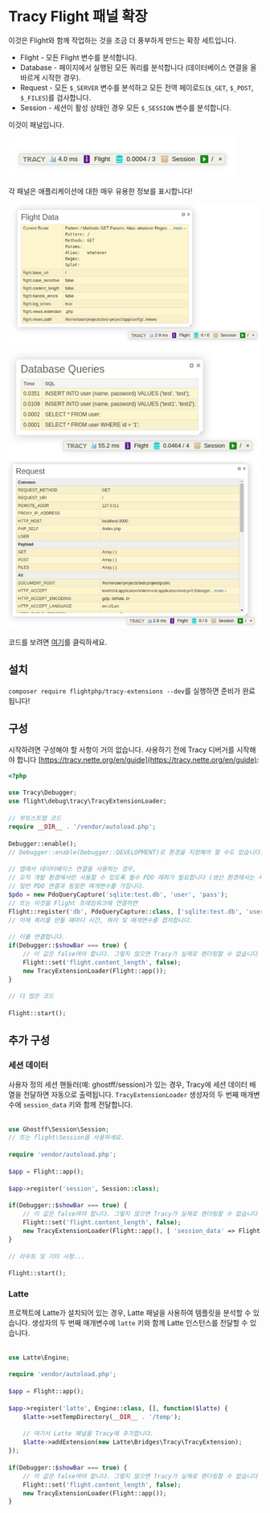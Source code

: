Tracy Flight 패널 확장
=====

이것은 Flight와 함께 작업하는 것을 조금 더 풍부하게 만드는 확장 세트입니다.

- Flight - 모든 Flight 변수를 분석합니다.
- Database - 페이지에서 실행된 모든 쿼리를 분석합니다 (데이터베이스 연결을 올바르게 시작한 경우).
- Request - 모든 `$_SERVER` 변수를 분석하고 모든 전역 페이로드(`$_GET`, `$_POST`, `$_FILES`)를 검사합니다.
- Session - 세션이 활성 상태인 경우 모든 `$_SESSION` 변수를 분석합니다.

이것이 패널입니다.

![Flight Bar](https://raw.githubusercontent.com/flightphp/tracy-extensions/master/flight-tracy-bar.png)

각 패널은 애플리케이션에 대한 매우 유용한 정보를 표시합니다!

![Flight Data](https://raw.githubusercontent.com/flightphp/tracy-extensions/master/flight-var-data.png)
![Flight Database](https://raw.githubusercontent.com/flightphp/tracy-extensions/master/flight-db.png)
![Flight Request](https://raw.githubusercontent.com/flightphp/tracy-extensions/master/flight-request.png)

코드를 보려면 [여기](https://github.com/flightphp/tracy-extensions)를 클릭하세요.

설치
-------
`composer require flightphp/tracy-extensions --dev`를 실행하면 준비가 완료됩니다!

구성
-------
시작하려면 구성해야 할 사항이 거의 없습니다. 사용하기 전에 Tracy 디버거를 시작해야 합니다 [https://tracy.nette.org/en/guide](https://tracy.nette.org/en/guide):

```php
<?php

use Tracy\Debugger;
use flight\debug\tracy\TracyExtensionLoader;

// 부트스트랩 코드
require __DIR__ . '/vendor/autoload.php';

Debugger::enable();
// Debugger::enable(Debugger::DEVELOPMENT)로 환경을 지정해야 할 수도 있습니다.

// 앱에서 데이터베이스 연결을 사용하는 경우, 
// 오직 개발 환경에서만 사용할 수 있도록 필수 PDO 래퍼가 필요합니다 (생산 환경에서는 사용하지 마세요!)
// 일반 PDO 연결과 동일한 매개변수를 가집니다.
$pdo = new PdoQueryCapture('sqlite:test.db', 'user', 'pass');
// 또는 이것을 Flight 프레임워크에 연결하면
Flight::register('db', PdoQueryCapture::class, ['sqlite:test.db', 'user', 'pass']);
// 이제 쿼리를 만들 때마다 시간, 쿼리 및 매개변수를 캡처합니다.

// 이를 연결합니다.
if(Debugger::$showBar === true) {
	// 이 값은 false여야 합니다. 그렇지 않으면 Tracy가 실제로 렌더링할 수 없습니다 :(
	Flight::set('flight.content_length', false);
	new TracyExtensionLoader(Flight::app());
}

// 더 많은 코드

Flight::start();
```

## 추가 구성

### 세션 데이터
사용자 정의 세션 핸들러(예: ghostff/session)가 있는 경우, Tracy에 세션 데이터 배열을 전달하면 자동으로 출력됩니다. `TracyExtensionLoader` 생성자의 두 번째 매개변수에 `session_data` 키와 함께 전달합니다.

```php

use Ghostff\Session\Session;
// 또는 flight\Session을 사용하세요.

require 'vendor/autoload.php';

$app = Flight::app();

$app->register('session', Session::class);

if(Debugger::$showBar === true) {
	// 이 값은 false여야 합니다. 그렇지 않으면 Tracy가 실제로 렌더링할 수 없습니다 :(
	Flight::set('flight.content_length', false);
	new TracyExtensionLoader(Flight::app(), [ 'session_data' => Flight::session()->getAll() ]);
}

// 라우트 및 기타 사항...

Flight::start();
```

### Latte

프로젝트에 Latte가 설치되어 있는 경우, Latte 패널을 사용하여 템플릿을 분석할 수 있습니다. 생성자의 두 번째 매개변수에 `latte` 키와 함께 Latte 인스턴스를 전달할 수 있습니다.

```php

use Latte\Engine;

require 'vendor/autoload.php';

$app = Flight::app();

$app->register('latte', Engine::class, [], function($latte) {
	$latte->setTempDirectory(__DIR__ . '/temp');

	// 여기서 Latte 패널을 Tracy에 추가합니다.
	$latte->addExtension(new Latte\Bridges\Tracy\TracyExtension);
});

if(Debugger::$showBar === true) {
	// 이 값은 false여야 합니다. 그렇지 않으면 Tracy가 실제로 렌더링할 수 없습니다 :(
	Flight::set('flight.content_length', false);
	new TracyExtensionLoader(Flight::app());
}
```